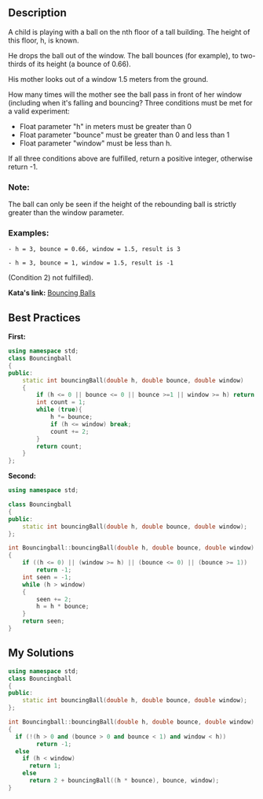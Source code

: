 ## Description

A child is playing with a ball on the nth floor of a tall building. The height of this floor, h, is known.

He drops the ball out of the window. The ball bounces (for example), to two-thirds of its height (a bounce of 0.66).

His mother looks out of a window 1.5 meters from the ground.

How many times will the mother see the ball pass in front of her window (including when it's falling and bouncing?
Three conditions must be met for a valid experiment:

* Float parameter "h" in meters must be greater than 0
* Float parameter "bounce" must be greater than 0 and less than 1
* Float parameter "window" must be less than h.

If all three conditions above are fulfilled, return a positive integer, otherwise return -1.

### Note:

The ball can only be seen if the height of the rebounding ball is strictly greater than the window parameter.

### Examples:

    - h = 3, bounce = 0.66, window = 1.5, result is 3

    - h = 3, bounce = 1, window = 1.5, result is -1 

(Condition 2) not fulfilled).



**Kata's link:** [Bouncing Balls](https://www.codewars.com/kata/5544c7a5cb454edb3c000047/cpp)

## Best Practices

**First:**
```cpp
using namespace std;
class Bouncingball
{
public:
    static int bouncingBall(double h, double bounce, double window)
    {
        if (h <= 0 || bounce <= 0 || bounce >=1 || window >= h) return -1;
        int count = 1;
        while (true){
            h *= bounce;
            if (h <= window) break;
            count += 2;
        }
        return count;
    }
};
```

**Second:**
```cpp
using namespace std;

class Bouncingball
{
public:
    static int bouncingBall(double h, double bounce, double window);
};

int Bouncingball::bouncingBall(double h, double bounce, double window)
{
    if ((h <= 0) || (window >= h) || (bounce <= 0) || (bounce >= 1))
        return -1;
    int seen = -1;
    while (h > window)
    {
        seen += 2;
        h = h * bounce;
    }
    return seen;
}
```

## My Solutions
```cpp
using namespace std;
class Bouncingball
{
public:
    static int bouncingBall(double h, double bounce, double window);
};

int Bouncingball::bouncingBall(double h, double bounce, double window)
{
  if (!(h > 0 and (bounce > 0 and bounce < 1) and window < h))
        return -1;
  else
    if (h < window)
      return 1;
    else 
      return 2 + bouncingBall((h * bounce), bounce, window);
}
```
